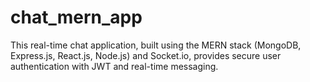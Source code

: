 # chat_mern_app
This real-time chat application, built using the MERN stack (MongoDB, Express.js, React.js, Node.js) and Socket.io, provides secure user authentication with JWT and real-time messaging.

